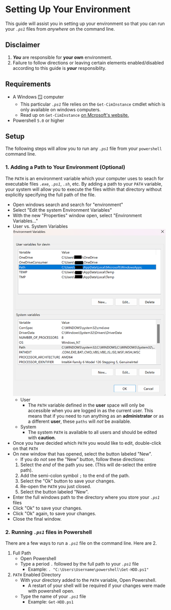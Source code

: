 [Cim-Instance]: (https://learn.microsoft.com/en-us/powershell/module/cimcmdlets/get-ciminstance?view=powershell-7.5)
# Setting Up Your Environment
This guide will assist you in setting up your environment so that you can run your *`.ps1`* files from *anywhere* on the command line.
## Disclaimer
1. ***You*** are responsible for **your own** environment.
2. Failure to follow directions or leaving certain elements enabled/disabled according to this guide is ***your*** responsiblity.

## Requirements
- A Windows 🪟 computer 
  - This particular *`.ps1`* file relies on the `Get-CimInstance` cmdlet which is only available on windows computers.
  - Read up on `Get-CimInstance` [on Mcrosoft's website.][Cim-Instance]
- Powershell `5.0` or higher

## Setup
The following steps will allow you to run any *`.ps1`* file from your `powershell` command line.

### 1. Adding a Path to Your Environment (Optional)
The `PATH` is an environment variable which your computer uses to seach for executable files *`.exe`*, *`.ps1`*, *`.sh`*, etc. By adding a path to your `PATH` variable, your system will allow you to execute the files within that directory without explicitly specifying the full path of the file.

- Open windows search and search for "environment"
- Select "Edit the system Environment Variables"
- With the new "Properties" window open, select "Environment Variables..."
- User vs. System Variables
  ![env-1](./images/EnvironmentVariables.png)
  - User
    - The `PATH` variable defined in the **user** space will only be accessible when you are logged in as the current user. This means that if you need to run anything as an **administrator** or as a different **user**, these `paths` will *not* be available.
  - System
    - The system `PATH` is available to all users and should be edited with **caution**.
- Once you have decided which `PATH` you would like to edit, double-click on that `PATH`
- On new window that has opened, select the button labeled "New".
  - If you do *not* see the "New" button, follow these directions:
  1. Select the *end* of the path you see. (This will de-select the entire path).
  2. Add the semi-colon symbol `;` to the end of the path.
  3. Select the "Ok" button to save your changes.
  4. Re-open the `PATH` you just closed.
  5. Select the button labeled "New".
- Enter the full windows path to the directory where you store your *`.ps1`* files
- Click "Ok" to save your changes.
- Click "Ok" again, to save your changes.
- Close the final window.
### 2. Running *`.ps1`* files in Powershell
There are a few ways to run a *`.ps1`* file on the command line. Here are 2.
1. Full Path
    - Open Powershell
    - Type a period `.` followed by the full path to your *`.ps1`* file
      - Example: `. "C:\Users\Username\powershell\Get-HDD.ps1"`
2. `PATH` Enabled Directory
    - With your directory added to the `PATH` variable, Open Powershell.
      - A restart of your shell will be required if your changes were made with powershell open.
    - Type the name of your *`.ps1`* file
      - Example: `Get-HDD.ps1`